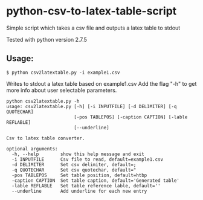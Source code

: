 # python-csv-to-latex-table-script
Simple script which takes a csv file and outputs a latex table to stdout


Tested with python version 2.7.5

## Usage:
    $ python csv2latextable.py -i example1.csv
Writes to stdout a latex table based on example1.csv
Add the flag "-h" to get more info about user selectable parameters.

```
python csv2latextable.py -h
usage: csv2latextable.py [-h] [-i INPUTFILE] [-d DELIMITER] [-q QUOTECHAR]
                         [-pos TABLEPOS] [-caption CAPTION] [-lable REFLABLE]
                         [--underline]

Csv to latex table converter.

optional arguments:
  -h, --help        show this help message and exit
  -i INPUTFILE      Csv file to read, default=example1.csv
  -d DELIMITER      Set csv delimiter, default=;
  -q QUOTECHAR      Set csv quotechar, default="
  -pos TABLEPOS     Set table position, default=htbp
  -caption CAPTION  Set table caption, default='Generated table'
  -lable REFLABLE   Set table reference lable, default=''
  --underline       Add underline for each new entry
```

